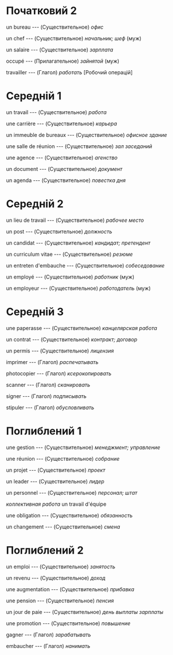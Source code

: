 # Початковий 2

un bureau --- (Существительное)
*офис*



un chef --- (Существительное)
*начальник; шеф* (муж)



un salaire --- (Существительное)
*зарплата*



occupé --- (Прилагательное)
*зайнятой* (муж)



travailler --- (Глагол)
*работать* [Робочий операцій]



# Середній 1

un travail --- (Существительное)
*работа*



une carrière --- (Существительное)
*карьера*



un immeuble de bureaux --- (Существительное)
*офисное здание*



une salle de réunion --- (Существительное)
*зал заседаний*



une agence --- (Существительное)
*агенство*



un document --- (Существительное)
*документ*



un agenda --- (Существительное)
*повестка дня*



# Середній 2

un lieu de travail --- (Существительное)
*рабочее место*



un post --- (Существительное)
*должность*



un candidat --- (Существительное)
*кандидат; претендент*



un curriculum vitae --- (Существительное)
*резюме*



un entreten d'embauche --- (Существительное)
*собеседование*



un employé --- (Существительное)
*работник* (муж)



un employeur --- (Существительное)
*работодатель* (муж)



# Середній 3

une paperasse --- (Существительное)
*канцелярская работа*



un contrat --- (Существительное)
*контракт; договор*



un permis --- (Существительное)
*лицензия*



imprimer --- (Глагол)
*распечатывать*



photocopier --- (Глагол)
*ксерокопировать*



scanner --- (Глагол)
*сканировать*



signer --- (Глагол)
*подписывать*



stipuler --- (Глагол)
*обусловливать*



# Поглиблений 1

une gestion --- (Существительное)
*менеджмент; управление*



une réunion --- (Существительное)
*собрание*



un projet --- (Существительное)
*проект*



un leader --- (Существительное)
*лидер*



un personnel --- (Существительное)
*персонал; штат*



*коллективная работа*
un travail d'équipe



une obligation --- (Существительное)
*обязанность*



un changement --- (Существительное)
*смена*



# Поглиблений 2

un emploi --- (Существительное)
*занятость*



un revenu --- (Существительное)
*доход*



une augmentation --- (Существительное)
*прибавка*



une pension --- (Существительное)
*пенсия*



un jour de paie --- (Существительное)
*день выплаты зарплаты*



une promotion --- (Существительное)
*повышение*



gagner --- (Глагол)
*зарабатывать*



embaucher --- (Глагол)
*нанимать*